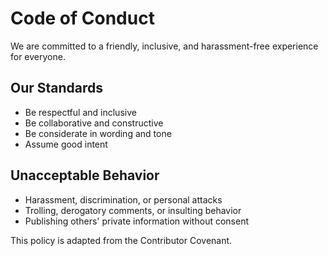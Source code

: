 # Code of Conduct

We are committed to a friendly, inclusive, and harassment-free experience for everyone.

## Our Standards

- Be respectful and inclusive
- Be collaborative and constructive
- Be considerate in wording and tone
- Assume good intent

## Unacceptable Behavior

- Harassment, discrimination, or personal attacks
- Trolling, derogatory comments, or insulting behavior
- Publishing others' private information without consent


This policy is adapted from the Contributor Covenant.


